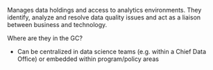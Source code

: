 Manages data holdings and access to analytics environments. They identify, analyze and resolve data quality issues and act as a liaison between business and technology.

Where are they in the GC?
* Can be centralized in data science teams (e.g. within a Chief Data Office) or embedded within program/policy areas